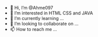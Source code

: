 - 👋 Hi, I’m @Ahme097
- 👀 I’m interested in HTML CSS and JAVA
- 🌱 I’m currently learning ...
- 💞️ I’m looking to collaborate on ...
- 📫 How to reach me ...

<!---
Ahme097/Ahme097 is a ✨ special ✨ repository because its `README.md` (this file) appears on your GitHub profile.
You can click the Preview link to take a look at your changes.
--->
